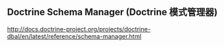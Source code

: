 ## Doctrine Schema Manager (Doctrine 模式管理器)
http://docs.doctrine-project.org/projects/doctrine-dbal/en/latest/reference/schema-manager.html